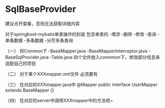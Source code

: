 # SqlBaseProvider
建议点开查看，否则无法获取详细内容

对于springboot-mybatis单表操作的封装
包含单表的
  -增添
  -删除
  -修改
  -查询
    -单条数据
    -多条数据
    -分页多条查询

（一）
将Common下
  -BaseMapper.java
  -BaseMapperInterceptor.java
  -BaseSqlProvider.java
  -Table.java
四个文件放入conmmon下，修改部分信息来适配自己的项目

（二）
对于某个XXXmapper.xml文件
必须要有<BaseResultMap>
<?xml version="1.0" encoding="UTF-8"?>
<!DOCTYPE mapper PUBLIC "-//mybatis.org//DTD Mapper 3.0//EN" "http://mybatis.org/dtd/mybatis-3-mapper.dtd">
<mapper namespace="com.ncepu.feilong505.AOSystem.Dao.UserMapper">
	<resultMap id="BaseResultMap" type="com.ncepu.feilong505.AOSystem.Model.User">
		<id column="user_id" property="userId"/>
		<result column="password" property="password"/>
		<result column="name" property="name"/>
		<result column="position" property="position"/>
		<result column="work_station_id" property="workStationId"/>
		<result column="phone" property="phone"/>
		<result column="email" property="email"/>
		<result column="role" property="role"/>
		<result column="icon" property="icon"/>
	</resultMap>
</mapper>
  
（三）
在对应的XXXmapper.java中
@Mapper
public interface UserMapper extends BaseMapper<User> {}
  
（四）
在对应的server中调用XXXmapper中的方法吧~
